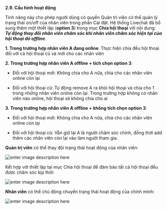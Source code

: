 **2.9. Cấu hình hoạt động**

 Tính năng này cho phép người dùng có quyền Quản trị viên  có thể quản lý trạng thái on/off của nhân viên trong phần Cài đặt. Hệ thống Livechat đã bổ sung thêm một thiết lập (**option 3**) trong mục **Chia hội thoại** với nội dung: ***Tự động thay đổi nhân viên chăm sóc khi nhân viên chăm sóc hiện tại của hội thoại đó offline***.

**1. Trong trường hợp nhân viên A đang online**: Thực hiện chia  đều hội thoại đối với cả hội thoại cũ và mới cho các nhân viên

**2. Trong trường hợp nhân viên A offline + tích chọn option 3**:

 - Đối với hội thoại mới: Không chia cho A nữa, chia cho các nhân viên  online còn lại
 
 - Đối với hội thoại cũ: Tự động remove A ra khỏi hội thoại và chia cho 1  trong những nhân viên online còn lại. Trong trường hợp  không có nhân viên nào online, hội thoại sẽ không chia cho ai

**3. Trong trường hợp nhân viên A offline + không tích chọn option 3**:

-  Đối với hội thoại mới: Không chia cho A nữa, chia cho các nhân viên online còn lại

- Đối với hội thoại cũ: Vẫn giữ lại A là người chăm sóc chính, đồng thời add thêm các nhân viên còn lại vào làm người tham gia. 

**Quản trị viên** có thể thay đội trạng thái hoạt động của nhân viên: 

![enter image description here](https://chatbizfly.mediacdn.vn/2023/01/12/chatbot/img_84jpg1673492741.jpg)

Kết hợp với thiết lập tại mục Chia hội thoại để đảm bảo tất cả hội thoại đều được chăm sóc kịp thời: 

![enter image description here](https://chatbizfly.mediacdn.vn/2023/01/12/chatbot/img_85jpg1673492928.jpg)


**Nhân viên** có thể chủ động chuyển trạng thái hoạt động của chính mình: 

![enter image description here](https://chatbizfly.mediacdn.vn/2023/01/03/chatbot/img_99jpg1672719110.jpg)






